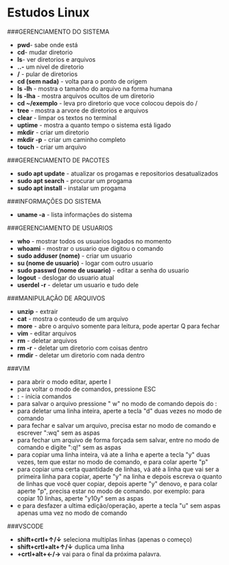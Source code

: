 # Estudos Linux
###GERENCIAMENTO DO SISTEMA 

- **pwd**- sabe onde está
- **cd**- mudar diretorio
- **ls**- ver diretorios e arquivos
- **..-** um nivel de diretorio
- **/** - pular de diretorios 
- **cd (sem nada)** - volta para o ponto de origem
- **ls  -lh** - mostra o tamanho do arquivo na forma humana
- **ls  -lha** - mostra arquivos ocultos de um diretorio
- **cd ~/exemplo** - leva pro diretorio que voce colocou depois do /
- **tree** - mostra a arvore de diretorios e arquivos
- **clear** - limpar os textos no terminal
- **uptime** - mostra a quanto tempo o sistema está ligado
- **mkdir** - criar um diretorio
- **mkdir -p** - criar um caminho completo
- **touch** - criar um arquivo

###GERENCIAMENTO DE PACOTES

- **sudo apt update** - atualizar os progamas e repositorios desatualizados
- **sudo apt search** - procurar um progama
- **sudo apt install** - instalar um progama

###INFORMAÇÕES DO SISTEMA

- **uname -a** - lista informações do sistema 

###GERENCIAMENTO DE USUARIOS

- **who** - mostrar todos os usuarios logados no momento
- **whoami** - mostrar o usuario que digitou o comando 
- **sudo adduser (nome)** - criar um usuario
- **su (nome de usuario)** - logar com outro usuario
- **sudo passwd (nome de usuario)** - editar a senha do usuario
- **logout** - deslogar do usuario atual
- **userdel -r** - deletar um usuario e tudo dele

###MANIPULAÇÃO DE ARQUIVOS

- **unzip** - extrair
- **cat** - mostra o conteudo de um arquivo
- **more** - abre o arquivo somente para leitura, pode apertar Q para fechar
- **vim** - editar arquivos
- **rm** - deletar arquivos
- **rm -r** - deletar um diretorio com coisas dentro
- **rmdir** - deletar um diretorio com nada dentro

###VIM

- para abrir o modo editar, aperte I
- para voltar o modo de comandos, pressione ESC
- **:** - inicia comandos
- para salvar o arquivo pressione " w" no modo de comando depois do :
- para deletar uma linha inteira, aperte a tecla "d" duas vezes no modo de comando
- para fechar e salvar um arquivo, precisa estar no modo de comando e escrever ":wq" sem as aspas
- para fechar um arquivo de forma forçada sem salvar, entre no modo de comando e digite ":q!" sem as aspas
- para copiar uma linha inteira, vá ate a linha e aperte a tecla "y" duas vezes, tem que estar no modo de comando, e para colar aperte "p"
- para copiar uma certa quantidade de linhas, vá até a linha que vai ser a primeira linha para copiar, aperte "y" na linha e depois escreva o quanto de linhas que você quer copiar, depois aperte "y" denovo, e para colar aperte "p", precisa estar no modo de comando. por exemplo: para copiar 10 linhas, aperte "y10y" sem as aspas
- e para desfazer a ultima edição/operação, aperte a tecla "u" sem aspas apenas uma vez no modo de comando

###VSCODE

- **shift+crtl+↑/↓** seleciona multiplas linhas (apenas o começo)
- **shift+crtl+alt+↑/↓** duplica uma linha
- **+crtl+alt+←/→** vai para o final da próxima palavra.